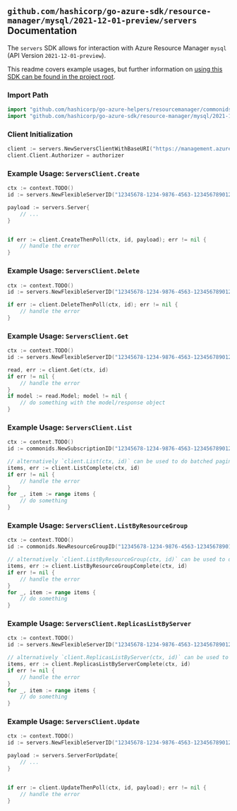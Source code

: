 
## `github.com/hashicorp/go-azure-sdk/resource-manager/mysql/2021-12-01-preview/servers` Documentation

The `servers` SDK allows for interaction with Azure Resource Manager `mysql` (API Version `2021-12-01-preview`).

This readme covers example usages, but further information on [using this SDK can be found in the project root](https://github.com/hashicorp/go-azure-sdk/tree/main/docs).

### Import Path

```go
import "github.com/hashicorp/go-azure-helpers/resourcemanager/commonids"
import "github.com/hashicorp/go-azure-sdk/resource-manager/mysql/2021-12-01-preview/servers"
```


### Client Initialization

```go
client := servers.NewServersClientWithBaseURI("https://management.azure.com")
client.Client.Authorizer = authorizer
```


### Example Usage: `ServersClient.Create`

```go
ctx := context.TODO()
id := servers.NewFlexibleServerID("12345678-1234-9876-4563-123456789012", "example-resource-group", "flexibleServerValue")

payload := servers.Server{
	// ...
}


if err := client.CreateThenPoll(ctx, id, payload); err != nil {
	// handle the error
}
```


### Example Usage: `ServersClient.Delete`

```go
ctx := context.TODO()
id := servers.NewFlexibleServerID("12345678-1234-9876-4563-123456789012", "example-resource-group", "flexibleServerValue")

if err := client.DeleteThenPoll(ctx, id); err != nil {
	// handle the error
}
```


### Example Usage: `ServersClient.Get`

```go
ctx := context.TODO()
id := servers.NewFlexibleServerID("12345678-1234-9876-4563-123456789012", "example-resource-group", "flexibleServerValue")

read, err := client.Get(ctx, id)
if err != nil {
	// handle the error
}
if model := read.Model; model != nil {
	// do something with the model/response object
}
```


### Example Usage: `ServersClient.List`

```go
ctx := context.TODO()
id := commonids.NewSubscriptionID("12345678-1234-9876-4563-123456789012")

// alternatively `client.List(ctx, id)` can be used to do batched pagination
items, err := client.ListComplete(ctx, id)
if err != nil {
	// handle the error
}
for _, item := range items {
	// do something
}
```


### Example Usage: `ServersClient.ListByResourceGroup`

```go
ctx := context.TODO()
id := commonids.NewResourceGroupID("12345678-1234-9876-4563-123456789012", "example-resource-group")

// alternatively `client.ListByResourceGroup(ctx, id)` can be used to do batched pagination
items, err := client.ListByResourceGroupComplete(ctx, id)
if err != nil {
	// handle the error
}
for _, item := range items {
	// do something
}
```


### Example Usage: `ServersClient.ReplicasListByServer`

```go
ctx := context.TODO()
id := servers.NewFlexibleServerID("12345678-1234-9876-4563-123456789012", "example-resource-group", "flexibleServerValue")

// alternatively `client.ReplicasListByServer(ctx, id)` can be used to do batched pagination
items, err := client.ReplicasListByServerComplete(ctx, id)
if err != nil {
	// handle the error
}
for _, item := range items {
	// do something
}
```


### Example Usage: `ServersClient.Update`

```go
ctx := context.TODO()
id := servers.NewFlexibleServerID("12345678-1234-9876-4563-123456789012", "example-resource-group", "flexibleServerValue")

payload := servers.ServerForUpdate{
	// ...
}


if err := client.UpdateThenPoll(ctx, id, payload); err != nil {
	// handle the error
}
```
